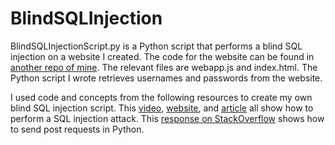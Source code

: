 # BlindSQLInjection

BlindSQLInjectionScript.py is a Python script that performs a blind SQL injection on a website I created. The code for the website can be found in [another repo of mine](https://github.com/akotra1999/BasicSQLInjection). The relevant files are webapp.js and index.html. The Python script I wrote retrieves usernames and passwords from the website. 

I used code and concepts from the following resources to create my own blind SQL injection script. This [video](https://www.youtube.com/watch?v=ciNHn38EyRc), [website](https://defendtheweb.net/article/blind-sql-injection), and [article](https://lakshmi993.medium.com/blind-sql-injection-mysql-data-base-d2f35afbc451) all show how to perform a SQL injection attack. This [response on StackOverflow](https://stackoverflow.com/a/38588880) shows how to send post requests in Python.  
